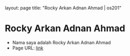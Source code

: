 layout: page
title: "Rocky Arkan Adnan Ahmad | os201"

# Rocky Arkan Adnan Ahmad

- Nama saya adalah Rocky Arkan Adnan Ahmad
- Page URL: [link](https://racendol.github.io/os201/URLs)

